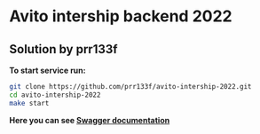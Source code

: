 # Avito intership backend 2022
## Solution by prr133f

**To start service run:**
```sh
git clone https://github.com/prr133f/avito-intership-2022.git
cd avito-intership-2022
make start
```

**Here you can see [Swagger documentation](https://prr133f.github.io/avito-intership-2022/index.html#/)**